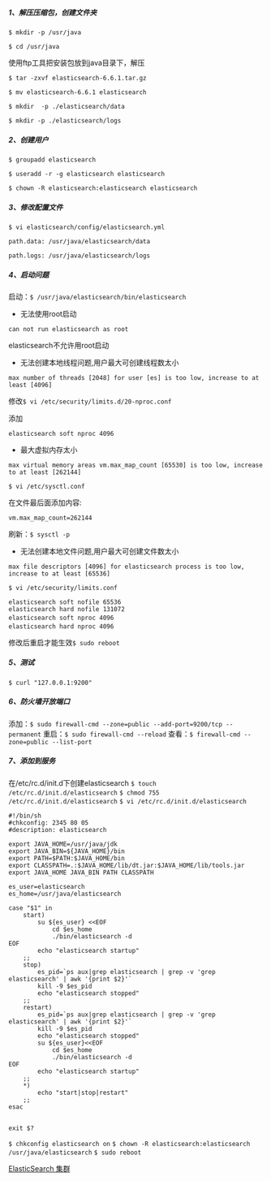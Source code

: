 ##### 1、解压压缩包，创建文件夹
```$ mkdir -p /usr/java```

```$ cd /usr/java```

使用ftp工具把安装包放到java目录下，解压

```$ tar -zxvf elasticsearch-6.6.1.tar.gz```

```$ mv elasticsearch-6.6.1 elasticsearch```

```$ mkdir  -p ./elasticsearch/data```

```$ mkdir -p ./elasticsearch/logs```



##### 2、创建用户

```$ groupadd elasticsearch```

```$ useradd -r -g elasticsearch elasticsearch```


```$ chown -R elasticsearch:elasticsearch elasticsearch```



##### 3、修改配置文件

```$ vi elasticsearch/config/elasticsearch.yml```

```
path.data: /usr/java/elasticsearch/data

path.logs: /usr/java/elasticsearch/logs
```





##### 4、启动问题
启动：```$ /usr/java/elasticsearch/bin/elasticsearch```

- 无法使用root启动

```
can not run elasticsearch as root
```

elasticsearch不允许用root启动



- 无法创建本地线程问题,用户最大可创建线程数太小

```
max number of threads [2048] for user [es] is too low, increase to at least [4096]
```

修改```$ vi /etc/security/limits.d/20-nproc.conf```

添加 
```
elasticsearch soft nproc 4096
```



- 最大虚拟内存太小

```
max virtual memory areas vm.max_map_count [65530] is too low, increase to at least [262144]
```

```$ vi /etc/sysctl.conf```

在文件最后面添加内容:

```properties
vm.max_map_count=262144
```

刷新：```$ sysctl -p```



- 无法创建本地文件问题,用户最大可创建文件数太小

```
max file descriptors [4096] for elasticsearch process is too low, increase to at least [65536]
```

```$ vi /etc/security/limits.conf ```

```
elasticsearch soft nofile 65536
elasticsearch hard nofile 131072
elasticsearch soft nproc 4096　
elasticsearch hard nproc 4096　
```

修改后重启才能生效```$ sudo reboot```


##### 5、测试

```$ curl "127.0.0.1:9200"```

##### 6、防火墙开放端口

添加：`$ sudo firewall-cmd --zone=public --add-port=9200/tcp --permanent`
重启：`$ sudo firewall-cmd --reload`
查看：`$ firewall-cmd --zone=public --list-port`



##### 7、添加到服务

在/etc/rc.d/init.d下创建elasticsearch
```$ touch /etc/rc.d/init.d/elasticsearch```
```$ chmod 755 /etc/rc.d/init.d/elasticsearch```
```$ vi /etc/rc.d/init.d/elasticsearch```
```shell
#!/bin/sh
#chkconfig: 2345 80 05
#description: elasticsearch
 
export JAVA_HOME=/usr/java/jdk
export JAVA_BIN=${JAVA_HOME}/bin
export PATH=$PATH:$JAVA_HOME/bin
export CLASSPATH=.:$JAVA_HOME/lib/dt.jar:$JAVA_HOME/lib/tools.jar
export JAVA_HOME JAVA_BIN PATH CLASSPATH

es_user=elasticsearch
es_home=/usr/java/elasticsearch
 
case "$1" in
	start)
		su ${es_user} <<EOF
			cd $es_home
			./bin/elasticsearch -d
EOF
		echo "elasticsearch startup"
	;;
	stop)
		es_pid=`ps aux|grep elasticsearch | grep -v 'grep elasticsearch' | awk '{print $2}'`
		kill -9 $es_pid
		echo "elasticsearch stopped"
	;;
	restart)
		es_pid=`ps aux|grep elasticsearch | grep -v 'grep elasticsearch' | awk '{print $2}'`
		kill -9 $es_pid
		echo "elasticsearch stopped"
		su ${es_user}<<EOF
			cd $es_home
			./bin/elasticsearch -d
EOF
		echo "elasticsearch startup"
	;;
	*)
		echo "start|stop|restart"
	;;
esac


exit $?
```

```$ chkconfig elasticsearch on```
```$ chown -R elasticsearch:elasticsearch /usr/java/elasticsearch```
```$ sudo reboot```

[ElasticSearch 集群](14-ElasticSearch-集群.md)